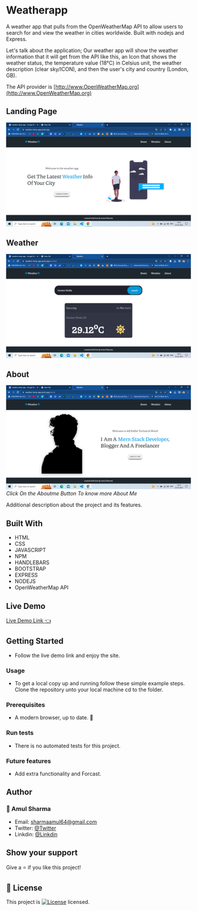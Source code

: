 # Weatherapp
A weather app that pulls from the OpenWeatherMap API to allow users to search for and view the weather in cities worldwide. Built with nodejs and Express.

Let's talk about the application; Our weather app will show the weather information that it will get from the API like this, an Icon that shows the weather status, the temperature value (18°C) in Celsius unit, the weather description (clear sky/ICON), and then the user's city and country (London, GB).

The API provider is [http://www.OpenWeatherMap.org](http://www.OpenWeatherMap.org)

## Landing Page
![Home Page](assests/Screenshot.png "Welcome on the site")

## Weather
![Weather Page](assests/Screenshot2.png "Check Weather of your city")

## About
![About Page](assests/Screenshot1.png "Click On the About Button To know more About Me")*Click On the Aboutme Button To know more About Me*

Additional description about the project and its features.
## Built With
 - HTML
 - CSS
 - JAVASCRIPT
 - NPM
 - HANDLEBARS
 - BOOTSTRAP
 - EXPRESS
 - NODEJS
 - OpenWeatherMap API
 
 ## Live Demo
[Live Demo Link 👈](https://weather-temp-app.cyclic.app)

## Getting Started
- Follow the live demo link and enjoy the site.
### Usage
- To get a local copy up and running follow these simple example steps.
Clone the repository unto your local machine cd to the folder.

### Prerequisites
- A modern browser, up to date. 💪

 ### Run tests
- There is no automated tests for this project.

### Future features
- Add extra functionality and Forcast.

## Author
 ### 👤 Amul Sharma
 - Email: sharmaamul64@gmail.com
 - Twitter: [@Twitter](https://twitter.com/Amul_Sharma64)
 - Linkdin: [@Linkdin](https://www.linkedin.com/in/amul-sharma2000)
 
## Show your support
Give a ⭐️ if you like this project!

## 📝 License
This project is <a href="https://github.com/Amulsharma64/Amulsharma64/blob/master/LICENSE"><img src="https://img.shields.io/github/license/antonkomarev/github-profile-views-counter.svg?style=flat-square" alt="License"></a> licensed.
